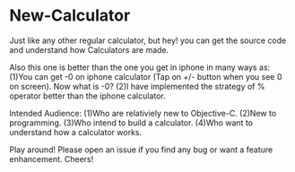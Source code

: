 # New-Calculator
Just like any other regular calculator, but hey! you can get the source code and understand 
how Calculators are made.

Also this one is better than the one you get in iphone in many ways as:
(1)You can get -0 on iphone calculator (Tap on +/- button when you see 0 on screen). Now what is -0?
(2)I have implemented the strategy of % operator better than the iphone calculator.

Intended Audience: 
(1)Who are relativiely new to Objective-C.
(2)New to programming.
(3)Who intend to build a calculator.
(4)Who want to understand how a calculator works. 

Play around! Please open an issue if you find any bug or want a feature enhancement. Cheers!
